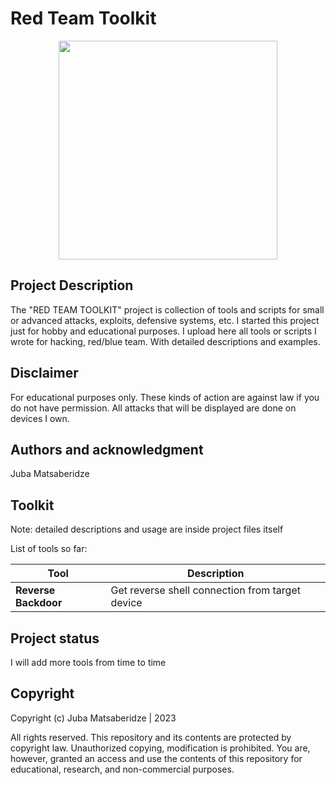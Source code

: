 # Red Team Toolkit

<p align="center">
  <img src="https://user-images.githubusercontent.com/53910160/231494435-8493afbd-2e68-45fe-b72c-c3ccab2d5f62.jpg" width="350px"/>
</p>

## Project Description
The "RED TEAM TOOLKIT" project is collection of tools and scripts for small or advanced attacks, exploits, defensive systems, etc. I started this project just for hobby and educational purposes. I upload here all tools or scripts I wrote for hacking, red/blue team. With detailed descriptions and examples.

## Disclaimer
For educational purposes only. These kinds of action are against law if you do not have permission. All attacks that will be displayed are done on devices I own.

## Authors and acknowledgment
Juba Matsaberidze

## Toolkit

Note: detailed descriptions and usage are inside project files itself

List of tools so far:

| Tool | Description |
| --- | --- |
| **Reverse Backdoor** | Get reverse shell connection from target device |


## Project status
I will add more tools from time to time

## Copyright 
Copyright (c) Juba Matsaberidze | 2023

All rights reserved. This repository and its contents are protected by copyright law. Unauthorized copying, modification is prohibited.
You are, however, granted an access and use the contents of this repository for educational, research, and non-commercial purposes.
